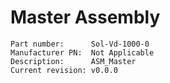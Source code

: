 # Master Assembly

```
Part number:      Sol-Vd-1000-0
Manufacturer PN:  Not Applicable
Description:      ASM_Master
Current revision: v0.0.0
```

